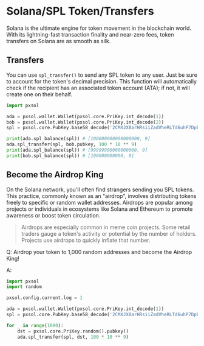 # Solana/SPL Token/Transfers

Solana is the ultimate engine for token movement in the blockchain world. With its lightning-fast transaction finality and near-zero fees, token transfers on Solana are as smooth as silk.

## Transfers

You can use `spl_transfer()` to send any SPL token to any user. Just be sure to account for the token's decimal precision. This function will automatically check if the recipient has an associated token account (ATA); if not, it will create one on their behalf.

```py
import pxsol

ada = pxsol.wallet.Wallet(pxsol.core.PriKey.int_decode(1))
bob = pxsol.wallet.Wallet(pxsol.core.PriKey.int_decode(2))
spl = pxsol.core.PubKey.base58_decode('2CMXJX8arHRsiiZadVheRLTd6uhP7DpbaJ9hRiRMSGcF')

print(ada.spl_balance(spl)) # [100000000000000000, 9]
ada.spl_transfer(spl, bob.pubkey, 100 * 10 ** 9)
print(ada.spl_balance(spl)) # [99999900000000000, 9]
print(bob.spl_balance(spl)) # [100000000000, 9]
```

## Become the Airdrop King

On the Solana network, you'll often find strangers sending you SPL tokens. This practice, commonly known as an "airdrop", involves distributing tokens freely to specific or random wallet addresses. Airdrops are popular among projects or individuals in ecosystems like Solana and Ethereum to promote awareness or boost token circulation.

> Airdrops are especially common in meme coin projects. Some retail traders gauge a token's activity or potential by the number of holders. Projects use airdrops to quickly inflate that number.

Q: Airdrop your token to 1,000 random addresses and become the Airdrop King!

A:

```py
import pxsol
import random

pxsol.config.current.log = 1

ada = pxsol.wallet.Wallet(pxsol.core.PriKey.int_decode(1))
spl = pxsol.core.PubKey.base58_decode('2CMXJX8arHRsiiZadVheRLTd6uhP7DpbaJ9hRiRMSGcF')

for _ in range(1000):
    dst = pxsol.core.PriKey.random().pubkey()
    ada.spl_transfer(spl, dst, 100 * 10 ** 9)
```
